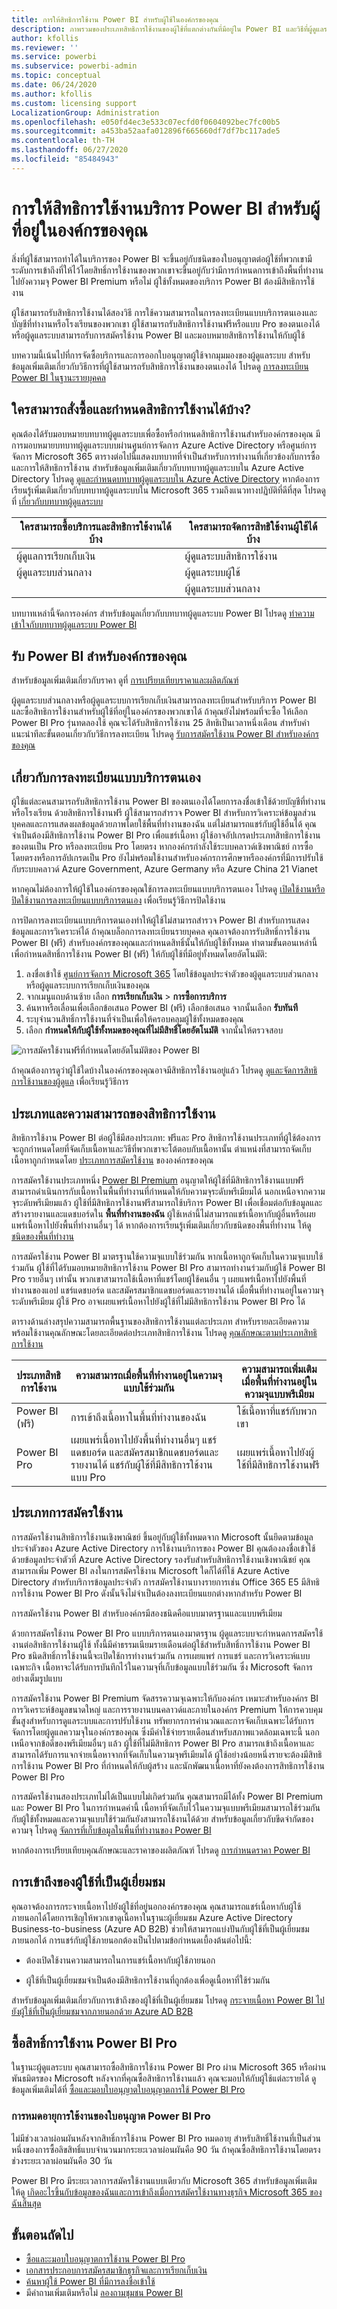 ```yaml
---
title: การให้สิทธิการใช้งาน Power BI สำหรับผู้ใช้ในองค์กรของคุณ
description: ภาพรวมของประเภทสิทธิการใช้งานของผู้ใช้ที่แตกต่างกันที่มีอยู่ใน Power BI และวิธีที่ผู้ดูแลระบบซื้อและจัดการสิทธิใช้งานสำหรับผู้ใช้ในองค์กรของพวกเขา
author: kfollis
ms.reviewer: ''
ms.service: powerbi
ms.subservice: powerbi-admin
ms.topic: conceptual
ms.date: 06/24/2020
ms.author: kfollis
ms.custom: licensing support
LocalizationGroup: Administration
ms.openlocfilehash: e050fd4ec3e533c07ecfd0f0604092bec7fc00b5
ms.sourcegitcommit: a453ba52aafa012896f665660df7df7bc117ade5
ms.contentlocale: th-TH
ms.lasthandoff: 06/27/2020
ms.locfileid: "85484943"
---
```

# <a name="licensing-the-power-bi-service-for-users-in-your-organization"></a>การให้สิทธิการใช้งานบริการ Power BI สำหรับผู้ที่อยู่ในองค์กรของคุณ

สิ่งที่ผู้ใช้สามารถทำได้ในบริการของ Power BI จะขึ้นอยู่กับชนิดของใบอนุญาตต่อผู้ใช้ที่พวกเขามี ระดับการเข้าถึงที่ให้ไว้โดยสิทธิ์การใช้งานของพวกเขาจะขึ้นอยู่กับว่ามีการกำหนดการเข้าถึงพื้นที่ทำงานไปยังความจุ Power BI Premium หรือไม่ ผู้ใช้ทั้งหมดของบริการ Power BI ต้องมีสิทธิการใช้งาน

ผู้ใช้สามารถรับสิทธิการใช้งานได้สองวิธี การใช้ความสามารถในการลงทะเบียนแบบบริการตนเองและบัญชีที่ทำงานหรือโรงเรียนของพวกเขา ผู้ใช้สามารถรับสิทธิการใช้งานฟรีหรือแบบ Pro ของตนเองได้ หรือผู้ดูแลระบบสามารถรับการสมัครใช้งาน Power BI และมอบหมายสิทธิการใช้งานให้กับผู้ใช้

บทความนี้เน้นไปที่การจัดซื้อบริการและการออกใบอนุญาตผู้ใช้จากมุมมองของผู้ดูแลระบบ สำหรับข้อมูลเพิ่มเติมเกี่ยวกับวิธีการที่ผู้ใช้สามารถรับสิทธิการใช้งานของตนเองได้ โปรดดู [การลงทะเบียน Power BI ในฐานะรายบุคคล](../fundamentals/service-self-service-signup-for-power-bi.md)

## <a name="who-can-purchase-and-assign-licenses"></a>ใครสามารถสั่งซื้อและกำหนดสิทธิการใช้งานได้บ้าง?

คุณต้องได้รับมอบหมายบทบาทผู้ดูแลระบบเพื่อซื้อหรือกำหนดสิทธิการใช้งานสำหรับองค์กรของคุณ มีการมอบหมายบทบาทผู้ดูแลระบบบผ่านศูนย์การจัดการ Azure Active Directory หรือศูนย์การจัดการ Microsoft 365 ตารางต่อไปนี้แสดงบทบาทที่จำเป็นสำหรับการทำงานที่เกี่ยวข้องกับการซื้อและการให้สิทธิการใช้งาน สำหรับข้อมูลเพิ่มเติมเกี่ยวกับบทบาทผู้ดูแลระบบใน Azure Active Directory โปรดดู [ดูและกำหนดบทบาทผู้ดูแลระบบใน Azure Active Directory](https://docs.microsoft.com/azure/active-directory/users-groups-roles/directory-manage-roles-portal) หากต้องการเรียนรู้เพิ่มเติมเกี่ยวกับบทบาทผู้ดูแลระบบใน Microsoft 365 รวมถึงแนวทางปฏิบัติที่ดีที่สุด โปรดดูที่ [เกี่ยวกับบทบาทผู้ดูแลระบบ](https://docs.microsoft.com/microsoft-365/admin/add-users/about-admin-roles?view=o365-worldwide)

| ใครสามารถซื้อบริการและสิทธิการใช้งานได้บ้าง | ใครสามารถจัดการสิทธิใช้งานผู้ใช้ได้บ้าง |
| --------------- | --------------- |
| ผู้ดูแลการเรียกเก็บเงิน | ผู้ดูแลระบบสิทธิการใช้งาน |
| ผู้ดูแลระบบส่วนกลาง | ผู้ดูแลระบบผู้ใช้ |
|  | ผู้ดูแลระบบส่วนกลาง |

บทบาทเหล่านี้จัดการองค์กร สำหรับข้อมูลเกี่ยวกับบทบาทผู้ดูแลระบบ Power BI โปรดดู [ทำความเข้าใจกับบทบาทผู้ดูแลระบบ Power BI](service-admin-role.md)

## <a name="get-power-bi-for-your-organization"></a>รับ Power BI สำหรับองค์กรของคุณ

สำหรับข้อมูลเพิ่มเติมเกี่ยวกับราคา ดูที่ [การเปรียบเทียบราคาและผลิตภัณฑ์](https://powerbi.microsoft.com/pricing/)

ผู้ดูแลระบบส่วนกลางหรือผู้ดูแลระบบการเรียกเก็บเงินสามารถลงทะเบียนสำหรับบริการ Power BI และซื้อสิทธิการใช้งานสำหรับผู้ใช้ที่อยู่ในองค์กรของพวกเขาได้ ถ้าคุณยังไม่พร้อมที่จะซื้อ ให้เลือก Power BI Pro รุ่นทดลองใช้ คุณจะได้รับสิทธิการใช้งาน 25 สิทธิเป็นเวลาหนึ่งเดือน สำหรับคำแนะนำทีละขั้นตอนเกี่ยวกับวิธีการลงทะเบียน โปรดดู [รับการสมัครใช้งาน Power BI สำหรับองค์กรของคุณ](service-admin-org-subscription.md)

## <a name="about-self-service-sign-up"></a>เกี่ยวกับการลงทะเบียนแบบบริการตนเอง

ผู้ใช้แต่ละคนสามารถรับสิทธิการใช้งาน Power BI ของตนเองได้โดยการลงชื่อเข้าใช้ด้วยบัญชีที่ทำงานหรือโรงเรียน ด้วยสิทธิการใช้งานฟรี ผู้ใช้สามารถสำรวจ Power BI สำหรับการวิเคราะห์ข้อมูลส่วนบุคคลและการแสดงผลข้อมูลด้วยภาพโดยใช้พื้นที่ทำงานของฉัน แต่ไม่สามารถแชร์กับผู้ใช้อื่นได้ คุณจำเป็นต้องมีสิทธิการใช้งาน Power BI Pro เพื่อแชร์เนื้อหา ผู้ใช้อาจอัปเกรดประเภทสิทธิการใช้งานของตนเป็น Pro หรือลงทะเบียน Pro โดยตรง หากองค์กรกำลังใช้ระบบคลาวด์เชิงพาณิชย์ การซื้อโดยตรงหรือการอัปเกรดเป็น Pro ยังไม่พร้อมใช้งานสำหรับองค์กรการศึกษาหรือองค์กรที่มีการปรับใช้กับระบบคลาวด์ Azure Government, Azure Germany หรือ Azure China 21 Vianet

หากคุณไม่ต้องการให้ผู้ใช้ในองค์กรของคุณใช้การลงทะเบียนแบบบริการตนเอง โปรดดู [เปิดใช้งานหรือปิดใช้งานการลงทะเบียนแบบบริการตนเอง](service-admin-disable-self-service.md) เพื่อเรียนรู้วิธีการปิดใช้งาน

การปิดการลงทะเบียนแบบบริการตนเองทำให้ผู้ใช้ไม่สามารถสำรวจ Power BI สำหรับการแสดงข้อมูลและการวิเคราะห์ได้ ถ้าคุณบล็อกการลงทะเบียนรายบุคคล คุณอาจต้องการรับสิทธิ์การใช้งาน Power BI (ฟรี) สำหรับองค์กรของคุณและกำหนดสิทธิ์นั้นให้กับผู้ใช้ทั้งหมด ทำตามขั้นตอนเหล่านี้เพื่อกำหนดสิทธิ์การใช้งาน Power BI (ฟรี) ให้กับผู้ใช้ที่มีอยู่ทั้งหมดโดยอัตโนมัติ:

1. ลงชื่อเข้าใช้ [ศูนย์การจัดการ Microsoft 365](https://admin.microsoft.com) โดยใช้ข้อมูลประจำตัวของผู้ดูแลระบบส่วนกลางหรือผู้ดูแลระบบการเรียกเก็บเงินของคุณ
1. จากเมนูแถบด้านซ้าย เลือก **การเรียกเก็บเงิน** > **การซื้อการบริการ**
1. ค้นหาหรือเลื่อนเพื่อเลือกข้อเสนอ Power BI (ฟรี) เลือกข้อเสนอ จากนั้นเลือก **รับทันที**
1. ระบุจำนวนสิทธิ์การใช้งานที่จำเป็นเพื่อให้ครอบคลุมผู้ใช้ทั้งหมดของคุณ
1. เลือก **กำหนดให้กับผู้ใช้ทั้งหมดของคุณที่ไม่มีสิทธิ์โดยอัตโนมัติ** จากนั้นให้ตรวจสอบ

  ![การสมัครใช้งานฟรีที่กำหนดโดยอัตโนมัติของ Power BI](media/service-admin-licensing-organization/m365-auto-assign.png) 

ถ้าคุณต้องการดูว่าผู้ใช้ใดบ้างในองค์กรของคุณอาจมีสิทธิการใช้งานอยู่แล้ว โปรดดู [ดูและจัดการสิทธิการใช้งานของผู้ดูแล](service-admin-manage-licenses.md) เพื่อเรียนรู้วิธีการ

## <a name="license-types-and-capabilities"></a>ประเภทและความสามารถของสิทธิการใช้งาน

สิทธิการใช้งาน Power BI ต่อผู้ใช้มีสองประเภท: ฟรีและ Pro สิทธิการใช้งานประเภทที่ผู้ใช้ต้องการจะถูกกำหนดโดยที่จัดเก็บเนื้อหาและวิธีที่พวกเขาจะโต้ตอบกับเนื้อหานั้น ตำแหน่งที่สามารถจัดเก็บเนื้อหาถูกกำหนดโดย [ประเภทการสมัครใช้งาน](#subscription-types) ขององค์กรของคุณ

การสมัครใช้งานประเภทหนึ่ง [Power BI Premium](service-admin-premium-purchase.md) อนุญาตให้ผู้ใช้ที่มีสิทธิการใช้งานแบบฟรีสามารถดำเนินการกับเนื้อหาในพื้นที่ทำงานที่กำหนดให้กับความจุระดับพรีเมียมได้ นอกเหนือจากความจุระดับพรีเมียมแล้ว ผู้ใช้ที่มีสิทธิการใช้งานฟรีสามารถใช้บริการ Power BI เพื่อเชื่อมต่อกับข้อมูลและสร้างรายงานและแดชบอร์ดใน **พื้นที่ทำงานของฉัน** ผู้ใช้เหล่านี้ไม่สามารถแชร์เนื้อหากับผู้อื่นหรือเผยแพร่เนื้อหาไปยังพื้นที่ทำงานอื่นๆ ได้ หากต้องการเรียนรู้เพิ่มเติมเกี่ยวกับชนิดของพื้นที่ทำงาน ให้ดู [ชนิดของพื้นที่ทำงาน](../consumer/end-user-workspaces.md#types-of-workspaces)

การสมัครใช้งาน Power BI มาตรฐานใช้ความจุแบบใช้ร่วมกัน หากเนื้อหาถูกจัดเก็บในความจุแบบใช้ร่วมกัน ผู้ใช้ที่ได้รับมอบหมายสิทธิการใช้งาน Power BI Pro สามารถทำงานร่วมกับผู้ใช้ Power BI Pro รายอื่นๆ เท่านั้น พวกเขาสามารถใช้เนื้อหาที่แชร์โดยผู้ใช้คนอื่น ๆ เผยแพร่เนื้อหาไปยังพื้นที่ทำงานของแอป แชร์แดชบอร์ด และสมัครสมาชิกแดชบอร์ดและรายงานได้  เมื่อพื้นที่ทำงานอยู่ในความจุระดับพรีเมียม ผู้ใช้ Pro อาจเผยแพร่เนื้อหาไปยังผู้ใช้ที่ไม่มีสิทธิการใช้งาน Power BI Pro ได้

ตารางด้านล่างสรุปความสามารถพื้นฐานของสิทธิการใช้งานแต่ละประเภท สำหรับรายละเอียดความพร้อมใช้งานคุณลักษณะโดยละเอียดต่อประเภทสิทธิการใช้งาน โปรดดู [คุณลักษณะตามประเภทสิทธิการใช้งาน](../fundamentals/service-features-license-type.md)

| ประเภทสิทธิการใช้งาน | ความสามารถเมื่อพื้นที่ทำงานอยู่ในความจุแบบใช้ร่วมกัน | ความสามารถเพิ่มเติมเมื่อพื้นที่ทำงานอยู่ในความจุแบบพรีเมียม |
| --------- | ----------- | ----------- |
| Power BI (ฟรี) | การเข้าถึงเนื้อหาในพื้นที่ทำงานของฉัน | ใช้เนื้อหาที่แชร์กับพวกเขา |
| Power BI Pro | เผยแพร่เนื้อหาไปยังพื้นที่ทำงานอื่นๆ แชร์แดชบอร์ด และสมัครสมาชิกแดชบอร์ดและรายงานได้ แชร์กับผู้ใช้ที่มีสิทธิการใช้งานแบบ Pro | เผยแพร่เนื้อหาไปยังผู้ใช้ที่มีสิทธิการใช้งานฟรี |

## <a name="subscription-types"></a>ประเภทการสมัครใช้งาน

การสมัครใช้งานสิทธิการใช้งานเชิงพาณิชย์ ขึ้นอยู่กับผู้ใช้ทั้งหมดจาก Microsoft นั้นยึดตามข้อมูลประจำตัวของ Azure Active Directory การใช้งานบริการของ Power BI คุณต้องลงชื่อเข้าใช้ด้วยข้อมูลประจำตัวที่ Azure Active Directory รองรับสำหรับสิทธิการใช้งานเชิงพาณิชย์ คุณสามารถเพิ่ม Power BI ลงในการสมัครใช้งาน Microsoft ใดก็ได้ที่ใช้ Azure Active Directory สำหรับบริการข้อมูลประจำตัว การสมัครใช้งานบางรายการเช่น Office 365 E5 มีสิทธิการใช้งาน Power BI Pro ดังนั้นจึงไม่จำเป็นต้องลงทะเบียนแยกต่างหากสำหรับ Power BI

การสมัครใช้งาน Power BI สำหรับองค์กรมีสองชนิดคือแบบมาตรฐานและแบบพรีเมียม

ด้วยการสมัครใช้งาน Power BI Pro แบบบริการตนเองมาตรฐาน ผู้ดูแลระบบจะกำหนดการสมัครใช้งานต่อสิทธิการใช้งานผู้ใช้ ทั้งนี้มีค่าธรรมเนียมรายเดือนต่อผู้ใช้สำหรับสิทธิ์การใช้งาน Power BI Pro ชนิดสิทธิ์การใช้งานนี้จะเปิดใช้การทำงานร่วมกัน การเผยแพร่ การแชร์ และการวิเคราะห์แบบเฉพาะกิจ เนื้อหาจะได้รับการบันทึกไว้ในความจุที่เก็บข้อมูลแบบใช้ร่วมกัน ซึ่ง Microsoft จัดการอย่างเต็มรูปแบบ

การสมัครใช้งาน Power BI Premium จัดสรรความจุเฉพาะให้กับองค์กร เหมาะสำหรับองค์กร BI การวิเคราะห์ข้อมูลขนาดใหญ่ และการรายงานบนคลาวด์และภายในองค์กร Premium ให้การควบคุมขั้นสูงสำหรับการดูแลระบบและการปรับใช้งาน ทรัพยากรการคำนวณและการจัดเก็บเฉพาะได้รับการจัดการโดยผู้ดูแลความจุในองค์กรของคุณ ซึ่งมีค่าใช้จ่ายรายเดือนสำหรับสภาพแวดล้อมเฉพาะนี้ นอกเหนือจากข้อดีของพรีเมียมอื่นๆ แล้ว ผู้ใช้ที่ไม่มีสิทธิการ Power BI Pro สามารถเข้าถึงเนื้อหาและสามารถได้รับการแจกจ่ายเนื้อหาจากที่จัดเก็บในความจุพรีเมียมได้ ผู้ใช้อย่างน้อยหนึ่งรายจะต้องมีสิทธิการใช้งาน Power BI Pro ที่กำหนดให้กับผู้สร้าง และนักพัฒนาเนื้อหาที่ยังคงต้องการสิทธิการใช้งาน Power BI Pro

การสมัครใช้งานสองประเภทไม่ได้เป็นแบบไม่เกิดร่วมกัน คุณสามารถมีได้ทั้ง Power BI Premium และ Power BI Pro ในการกำหนดค่านี้ เนื้อหาที่จัดเก็บไว้ในความจุแบบพรีเมียมสามารถใช้ร่วมกันกับผู้ใช้ทั้งหมดและความจุแบบใช้ร่วมกันยังสามารถใช้งานได้ด้วย สำหรับข้อมูลเกี่ยวกับขีดจำกัดของความจุ โปรดดู [จัดการที่เก็บข้อมูลในพื้นที่ทำงานของ Power BI](service-admin-manage-your-data-storage-in-power-bi.md)

หากต้องการเปรียบเทียบคุณลักษณะและราคาของผลิตภัณฑ์ โปรดดู [การกำหนดราคา Power BI](https://powerbi.microsoft.com/pricing)

## <a name="guest-user-access"></a>การเข้าถึงของผู้ใช้ที่เป็นผู้เยี่ยมชม

คุณอาจต้องการกระจายเนื้อหาไปยังผู้ใช้ที่อยู่นอกองค์กรของคุณ คุณสามารถแชร์เนื้อหากับผู้ใช้ภายนอกได้โดยการเชิญให้พวกเขาดูเนื้อหาในฐานะผู้เยี่ยมชม Azure Active Directory Business-to-business (Azure AD B2B) ช่วยให้สามารถแบ่งปันกับผู้ใช้ที่เป็นผู้เยี่ยมชมภายนอกได้ การแชร์กับผู้ใช้ภายนอกต้องเป็นไปตามข้อกำหนดเบื้องต้นต่อไปนี้:

- ต้องเปิดใช้งานความสามารถในการแชร์เนื้อหากับผู้ใช้ภายนอก

- ผู้ใช้ที่เป็นผู้เยี่ยมชมจำเป็นต้องมีสิทธิการใช้งานที่ถูกต้องเพื่อดูเนื้อหาที่ใช้ร่วมกัน

สำหรับข้อมูลเพิ่มเติมเกี่ยวกับการเข้าถึงของผู้ใช้ที่เป็นผู้เยี่ยมชม โปรดดู [กระจายเนื้อหา Power BI ไปยังผู้ใช้ที่เป็นผู้เยี่ยมชมจากภายนอกด้วย Azure AD B2B](service-admin-azure-ad-b2b.md)

## <a name="purchase-power-bi-pro-licenses"></a>ซื้อสิทธิ์การใช้งาน Power BI Pro

ในฐานะผู้ดูแลระบบ คุณสามารถซื้อสิทธิการใช้งาน Power BI Pro ผ่าน Microsoft 365 หรือผ่านพันธมิตรของ Microsoft หลังจากที่คุณซื้อสิทธิการใช้งานแล้ว คุณจะมอบให้กับผู้ใช้แต่ละรายได้ ดูข้อมูลเพิ่มเติมได้ที่ [ซื้อและมอบใบอนุญาตใบอนุญาตการใช้ Power BI Pro](service-admin-purchasing-power-bi-pro.md)

### <a name="power-bi-pro-license-expiration"></a>การหมดอายุการใช้งานของใบอนุญาต Power BI Pro

ไม่มีช่วงเวลาผ่อนผันหลังจากสิทธิ์การใช้งาน Power BI Pro หมดอายุ สำหรับสิทธิ์ใช้งานที่เป็นส่วนหนึ่งของการซื้อลิขสิทธิ์แบบจำนวนมากระยะเวลาผ่อนผันคือ 90 วัน ถ้าคุณซื้อสิทธิการใช้งานโดยตรง ช่วงระยะเวลาผ่อนผันคือ 30 วัน

Power BI Pro มีระยะเวลาการสมัครใช้งานแบบเดียวกับ Microsoft 365 สำหรับข้อมูลเพิ่มเติม ให้ดู [เกิดอะไรขึ้นกับข้อมูลของฉันและการเข้าถึงเมื่อการสมัครใช้งานทางธุรกิจ Microsoft 365 ของฉันสิ้นสุด](/microsoft-365/commerce/subscriptions/what-if-my-subscription-expires)


## <a name="next-steps"></a>ขั้นตอนถัดไป

- [ซื้อและะมอบใบอนุญาตการใช้งาน Power BI Pro](service-admin-purchasing-power-bi-pro.md)
- [เอกสารประกอบการสมัครสมาชิกธุรกิจและการเรียกเก็บเงิน](/microsoft-365/commerce/?view=o365-worldwide)
- [ค้นหาผู้ใช้ Power BI ที่มีการลงชื่อเข้าใช้](service-admin-access-usage.md)
- มีคำถามเพิ่มเติมหรือไม่ [ลองถามชุมชน Power BI](https://community.powerbi.com/)
